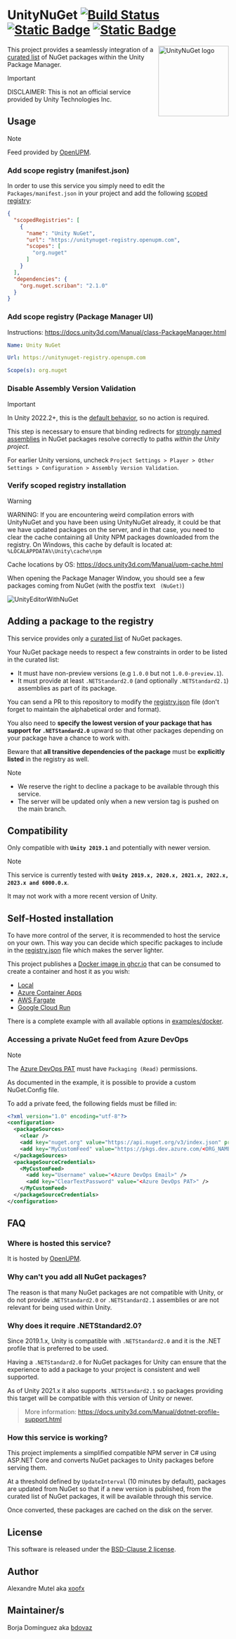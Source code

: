 # UnityNuGet [![Build Status](https://img.shields.io/github/actions/workflow/status/bdovaz/UnityNuGet/ci.yml?branch=master)](https://github.com/xoofx/UnityNuGet/actions) [![Static Badge](https://img.shields.io/badge/server-status-blue)](https://unitynuget-registry.openupm.com/status) [![Static Badge](https://img.shields.io/badge/server-feed-blue)](https://unitynuget-registry.openupm.com/-/all)

<img align="right" width="160px" height="160px" alt="UnityNuGet logo" src="img/unitynuget.png">

This project provides a seamlessly integration of a [curated list](registry.json) of NuGet packages within the Unity Package Manager.

> [!IMPORTANT]
> DISCLAIMER: This is not an official service provided by Unity Technologies Inc.

## Usage

> [!NOTE]
> Feed provided by [OpenUPM](https://medium.com/openupm/openupm-launches-alternative-unitynuget-registry-0b8cc663cc41).

### Add scope registry (manifest.json)

In order to use this service you simply need to edit the `Packages/manifest.json` in your project and add the following [scoped registry](https://docs.unity3d.com/Manual/upm-scoped.html):

```json
{
  "scopedRegistries": [
    {
      "name": "Unity NuGet",
      "url": "https://unitynuget-registry.openupm.com",
      "scopes": [
        "org.nuget"
      ]
    }
  ],
  "dependencies": {
    "org.nuget.scriban": "2.1.0"
  }
}
```

### Add scope registry (Package Manager UI)

Instructions: <https://docs.unity3d.com/Manual/class-PackageManager.html>

```yaml
Name: Unity NuGet

Url: https://unitynuget-registry.openupm.com

Scope(s): org.nuget
```

### Disable Assembly Version Validation

> [!IMPORTANT]
In Unity 2022.2+, this is the [default behavior](https://discussions.unity.com/t/editor-assembly-loading-issues-unloading-broken-assembly-could-not-load-signature/760376/46), so no action is required.

This step is necessary to ensure that binding redirects for [strongly named assemblies](https://learn.microsoft.com/en-us/dotnet/standard/assembly/strong-named) in NuGet packages resolve correctly to paths _within the Unity project_.

For earlier Unity versions, uncheck `Project Settings > Player > Other Settings > Configuration > Assembly Version Validation`.

### Verify scoped registry installation

> [!WARNING]
> WARNING: If you are encountering weird compilation errors with UnityNuGet and you have been using UnityNuGet already,
> it could be that we have updated packages on the server, and in that case, you need to clear the cache containing
> all Unity NPM packages downloaded from the registry.
> On Windows, this cache by default is located at: `%LOCALAPPDATA%\Unity\cache\npm`
>
> Cache locations by OS: <https://docs.unity3d.com/Manual/upm-cache.html>

When opening the Package Manager Window, you should see a few packages coming from NuGet (with the postfix text `‎ (NuGet)`)

![UnityEditorWithNuGet](img/unity_editor_with_nuget.jpg)

## Adding a package to the registry

This service provides only a [curated list](registry.json) of NuGet packages.

Your NuGet package needs to respect a few constraints in order to be listed in the curated list:

- It must have non-preview versions (e.g `1.0.0` but not `1.0.0-preview.1`).
- It must provide at least `.NETStandard2.0` (and optionally `.NETStandard2.1`) assemblies as part of its package.

You can send a PR to this repository to modify the [registry.json](registry.json) file (don't forget to maintain the alphabetical order and format).

You also need to **specify the lowest version of your package that has support for `.NETStandard2.0`** upward so that other packages depending on your package have a chance to work with.

Beware that **all transitive dependencies of the package** must be **explicitly listed** in the registry as well.

> [!NOTE]
>
> - We reserve the right to decline a package to be available through this service.
> - The server will be updated only when a new version tag is pushed on the main branch.

## Compatibility

Only compatible with **`Unity 2019.1`** and potentially with newer version.

> [!NOTE]
> This service is currently tested with **`Unity 2019.x, 2020.x, 2021.x, 2022.x, 2023.x and 6000.0.x`**.
>
> It may not work with a more recent version of Unity.

## Self-Hosted installation

To have more control of the server, it is recommended to host the service on your own. This way you can decide which specific packages to include in the [registry.json](registry.json) file which makes the server lighter.

This project publishes a [Docker image in ghcr.io](https://github.com/bdovaz/UnityNuGet/pkgs/container/unitynuget) that can be consumed to create a container and host it as you wish:

- [Local](examples/docker)
- [Azure Container Apps](https://azure.microsoft.com/en-us/products/container-apps)
- [AWS Fargate](https://aws.amazon.com/fargate/)
- [Google Cloud Run](https://cloud.google.com/run)

There is a complete example with all available options in [examples/docker](examples/docker).

### Accessing a private NuGet feed from Azure DevOps

> [!NOTE]
> The [Azure DevOps PAT](https://learn.microsoft.com/en-us/azure/devops/organizations/accounts/use-personal-access-tokens-to-authenticate) must have `Packaging (Read)` permissions.

As documented in the example, it is possible to provide a custom NuGet.Config file.

To add a private feed, the following fields must be filled in:

```xml
<?xml version="1.0" encoding="utf-8"?>
<configuration>
  <packageSources>
    <clear />
    <add key="nuget.org" value="https://api.nuget.org/v3/index.json" protocolVersion="3" />
    <add key="MyCustomFeed" value="https://pkgs.dev.azure.com/<ORG_NAME>/<PROJECT_NAME>/_packaging/<FEED_NAME>/nuget/v3/index.json" />
  </packageSources>
  <packageSourceCredentials>
    <MyCustomFeed>
      <add key="Username" value="<Azure DevOps Email>" />
      <add key="ClearTextPassword" value="<Azure DevOps PAT>" />
    </MyCustomFeed>
  </packageSourceCredentials>
</configuration>
```

## FAQ

### **Where is hosted this service?**

It is hosted by [OpenUPM](https://medium.com/openupm/openupm-launches-alternative-unitynuget-registry-0b8cc663cc41).

### **Why can't you add all NuGet packages?**

The reason is that many NuGet packages are not compatible with Unity, or do not provide `.NETStandard2.0` or `.NETStandard2.1` assemblies or are not relevant for being used within Unity.

### **Why does it require .NETStandard2.0?**

Since 2019.1.x, Unity is compatible with `.NETStandard2.0` and it is the .NET profile that is preferred to be used.

Having a `.NETStandard2.0` for NuGet packages for Unity can ensure that the experience to add a package to your project is consistent and well supported.

As of Unity 2021.x it also supports `.NETStandard2.1` so packages providing this target will be compatible with this version of Unity or newer.

> More information: <https://docs.unity3d.com/Manual/dotnet-profile-support.html>

### **How this service is working?**

This project implements a simplified compatible NPM server in C# using ASP.NET Core and converts NuGet packages to Unity packages before serving them.

At a threshold defined by `UpdateInterval` (10 minutes by default), packages are updated from NuGet so that if a new version is published, from the curated list of NuGet packages, it will be available through this service.

Once converted, these packages are cached on the disk on the server.

## License

This software is released under the [BSD-Clause 2 license](https://opensource.org/licenses/BSD-2-Clause).

## Author

Alexandre Mutel aka [xoofx](https://xoofx.github.io)

## Maintainer/s

Borja Domínguez aka [bdovaz](https://github.com/bdovaz)

